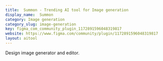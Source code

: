```yaml
---
title:  Summon - Trending AI tool for Image generation
display_name:  Summon
category: Image generation
category_slug: image-generation
key: figma_com_community_plugin_1172891596048319817
website: https://www.figma.com/community/plugin/1172891596048319817
layout: aitool
---
```


Design image generator and editor.

